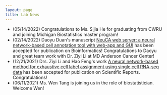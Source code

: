```yaml
---
layout: page
title: Lab News
---
```




- (05/14/2022) Congratulations to Ms. Sijia He for graduating from CWRU and joining Michigan Biostatistics master program!
- (02/14/2022) Daoyu Duan's manuscript [NeuCA web server: a neural network-based cell annotation tool with web-app and GUI](https://doi.org/10.1093/bioinformatics/btac108) has been accepted for publication on Bioinformatics! Congratulations to Daoyu and great team work with Dr. Ziyi Li at MD Anderson Cancer Center! 
- (12/21/2021) Drs. Ziyi Li and Hao Feng's work [A neural network-based method for exhaustive cell label assignment using single cell RNA-seq data](https://www.nature.com/articles/s41598-021-04473-4) has been accepted for publication on Scientific Reports. Congratulations!
- (06/11/2021) Ms. Wen Tang is joining us in the role of biostatistician. Welcome Wen!

